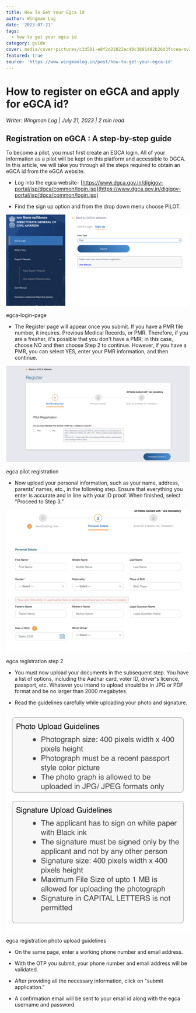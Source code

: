 ```yaml
---
title: How To Get Your Egca Id
author: Wingman Log
date: '2023-07-21'
tags:
  - how to get your egca id
category: guide
cover: media/cover-pictures/c3d501-e8f2d22822ec40c3881482b26d3fccea-mv2-9fd38cfd.jpg
featured: true
source: 'https://www.wingmanlog.in/post/how-to-get-your-egca-id'
---
```


# How to register on eGCA and apply for eGCA id?

*Writer: Wingman Log | July 21, 2023 | 2 min read*

## Registration on eGCA : A step-by-step guide

To become a pilot, you must first create an EGCA login. All of your information as a pilot will be kept on this platform and accessible to DGCA. In this article, we will take you through all the steps required to obtain an eGCA id from the eGCA website.

*   Log into the egca website- [https://www.dgca.gov.in/digigov-portal/jsp/dgca/common/login.jsp](https://www.dgca.gov.in/digigov-portal/jsp/dgca/common/login.jsp)

*   Find the sign up option and from the drop down menu choose PILOT.

![How to get your egca id?](media/blog-media/c3d501-332f205658f347439dec777d32fc9399-mv2-4c27c5d4.png)

egca-login-page

*   The Register page will appear once you submit. If you have a PMR file number, it inquires. Previous Medical Records, or PMR. Therefore, if you are a fresher, it's possible that you don't have a PMR; in this case, choose NO and then choose Step 2 to continue. However, if you have a PMR, you can select YES, enter your PMR information, and then continue.

![egca-registration](media/blog-media/c3d501-8947c475edff4f0b802dfe867f8a1d47-mv2-f1336507.png)

egca pilot registration

*   Now upload your personal information, such as your name, address, parents' names, etc., in the following step. Ensure that everything you enter is accurate and in line with your ID proof. When finished, select "Proceed to Step 3."

![egca registration step 2](media/blog-media/c3d501-eb50ce03774349359a43c8e17ef15f30-mv2-abc1fa24.png)

egca registration step 2

*   You must now upload your documents in the subsequent step. You have a list of options, including the Aadhar card, voter ID, driver's licence, passport, etc. Whatever you intend to upload should be in JPG or PDF format and be no larger than 2000 megabytes.

*   Read the guidelines carefully while uploading your photo and signature.

![egca registration photo upload guidelines](media/blog-media/c3d501-9616e4ebaf6746e5a208b09ff45ec29f-mv2-d39bae5a.png)

egca registration photo upload guidelines

*   On the same page, enter a working phone number and email address.

*   With the OTP you submit, your phone number and email address will be validated.

*   After providing all the necessary information, click on "submit application."

*   A confirmation email will be sent to your email id along with the egca username and password.
